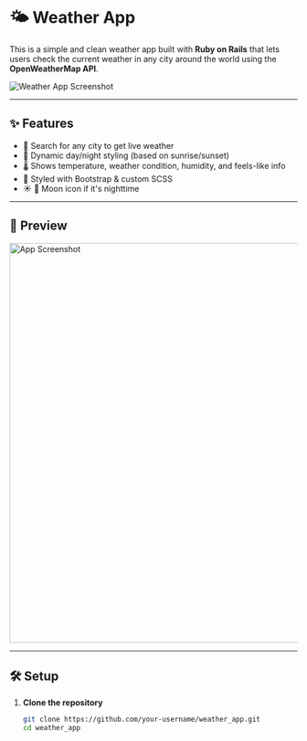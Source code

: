 # 🌤️ Weather App

This is a simple and clean weather app built with **Ruby on Rails** that lets users check the current weather in any city around the world using the **OpenWeatherMap API**.

![Weather App Screenshot](./app/assets/images/screenshot.png)

---

## ✨ Features

- 🔎 Search for any city to get live weather
- 🎨 Dynamic day/night styling (based on sunrise/sunset)
- 🌡️ Shows temperature, weather condition, humidity, and feels-like info
- 💅 Styled with Bootstrap & custom SCSS
- ☀️ 🌙 Moon icon if it's nighttime

---

## 📸 Preview

<img src="./app/assets/images/screenshot.png" alt="App Screenshot" width="700"/>

---

## 🛠 Setup

1. **Clone the repository**
   ```bash
   git clone https://github.com/your-username/weather_app.git
   cd weather_app

